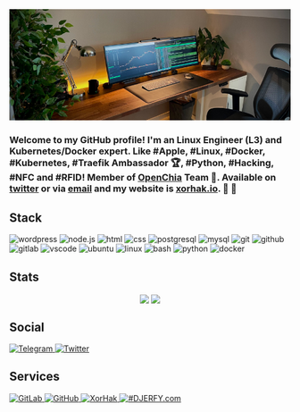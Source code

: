 <img src="https://raw.githubusercontent.com/djerfy/djerfy/master/assets/background_3.jpg">

### Welcome to my GitHub profile! I'm an Linux Engineer (L3) and Kubernetes/Docker expert. Like #Apple, #Linux, #Docker, #Kubernetes, #Traefik Ambassador 🏆, #Python, #Hacking, #NFC and #RFID! Member of [OpenChia](https://openchia.io) Team 🌱. Available on [twitter](https://twitter.com/djerfy) or via [email](mailto:djerfy@gmail.com) and my website is [xorhak.io](https://xorhak.io). 🌱 🚀 

## Stack

<div align="left">
  <img height="30em" src="https://cdn.jsdelivr.net/gh/devicons/devicon/icons/wordpress/wordpress-original.svg" alt="wordpress" />
  <img height="30em" src="https://cdn.jsdelivr.net/gh/devicons/devicon/icons/nodejs/nodejs-original.svg" alt="node.js" />
  <img height="30em" src="https://cdn.jsdelivr.net/gh/devicons/devicon/icons/html5/html5-original.svg" alt="html" />
  <img height="30em" src="https://cdn.jsdelivr.net/gh/devicons/devicon/icons/css3/css3-original.svg" alt="css" />
  <img height="30em" src="https://cdn.jsdelivr.net/gh/devicons/devicon/icons/postgresql/postgresql-original.svg" alt="postgresql" />
  <img height="30em" src="https://cdn.jsdelivr.net/gh/devicons/devicon/icons/mysql/mysql-original.svg" alt="mysql"/>
  <img height="30em" src="https://cdn.jsdelivr.net/gh/devicons/devicon/icons/git/git-original.svg" alt="git" />
  <img height="30em" src="https://cdn.jsdelivr.net/gh/devicons/devicon/icons/github/github-original.svg" alt="github" />
  <img height="30em" src="https://cdn.jsdelivr.net/gh/devicons/devicon/icons/gitlab/gitlab-original.svg" alt="gitlab" />
  <img height="30em" src="https://cdn.jsdelivr.net/gh/devicons/devicon/icons/vscode/vscode-original.svg" alt="vscode" />
  <img height="30em" src="https://cdn.jsdelivr.net/gh/devicons/devicon/icons/ubuntu/ubuntu-plain.svg" alt="ubuntu" />
  <img height="30em" src="https://cdn.jsdelivr.net/gh/devicons/devicon/icons/linux/linux-original.svg" alt="linux" />
  <img height="30em" src="https://cdn.jsdelivr.net/gh/devicons/devicon/icons/bash/bash-original.svg" alt="bash" />
  <img height="30em" src="https://cdn.jsdelivr.net/gh/devicons/devicon/icons/python/python-original.svg" alt="python" />
  <img height="30em" src="https://cdn.jsdelivr.net/gh/devicons/devicon/icons/docker/docker-original.svg" alt="docker" />
</div>

## Stats

<div align="center">
  <img align="center" src="https://github-readme-stats.vercel.app/api?username=djerfy&count_private=false&show_icons=true&theme=light&include_all_commits=true" />
  <img align="center" src="https://github-readme-streak-stats.herokuapp.com?user=djerfy&date_format=n%2Fj%5B%2FY%5D" />
</div>

## Social

<div align="left">
  <a href="">
    <a href="">
      <img height="30em" src="https://img.shields.io/badge/Telegram-2CA5E0?style=for-the-badge&logo=telegram&logoColor=white" alt="Telegram" />
    </a>
    <a href="https://twitter.com/djerfy">
      <img height="30em" src="https://img.shields.io/badge/Twitter-%231DA1F2.svg?style=for-the-badge&logo=Twitter&logoColor=white" alt="Twitter" />
    </a>
  </a>
</div>

## Services

<div align="left">
  <a href="https://gitlab.xorhak.io/">
    <img height="30em" src="https://img.shields.io/badge/gitlab-%23181717.svg?style=for-the-badge&logo=gitlab&logoColor=white" alt="GitLab" />
  </a>
  <a href="https://github.com/djerfy/">
    <img height="30em" src="https://img.shields.io/badge/github-%23181717.svg?style=for-the-badge&logo=github&logoColor=white" alt="GitHub" />
  </a>
    <a href="https://xorhak.io/">
    <img height="30em" src="https://img.shields.io/badge/ghost-000?style=for-the-badge&logo=ghost&logoColor=%23F7DF1E" alt="XorHak" />
  </a>
  <a href="https://www.djerfy.com/">
    <img height="30em" src="https://img.shields.io/badge/WordPress-%23117AC9.svg?style=for-the-badge&logo=WordPress&logoColor=white" alt="#DJERFY.com" />
  </a>
</div>
